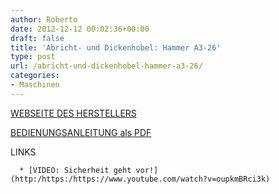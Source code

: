 ```yaml
---
author: Roberto
date: 2012-12-12 00:02:36+00:00
draft: false
title: 'Abricht- und Dickenhobel: Hammer A3-26'
type: post
url: /abricht-und-dickenhobel-hammer-a3-26/
categories:
- Maschinen
---
```


[WEBSEITE DES HERSTELLERS](http:/https://www.hammer-maschinen.de/de-de/produkte/abricht-dickenmaschinen/abricht-dicken-hobelmaschine-a3-26--260-mm.html)

[BEDIENUNGSANLEITUNG als PDF](http://maschinen.felder-gruppe.at/uploads/document/504010-901_01_1102_HA_BA_A3-26_A3-31_A3-41_GER_Lo.pdf)

LINKS



	  * [VIDEO: Sicherheit geht vor!](http:/https:/https://www.youtube.com/watch?v=oupkmBRci3k)

